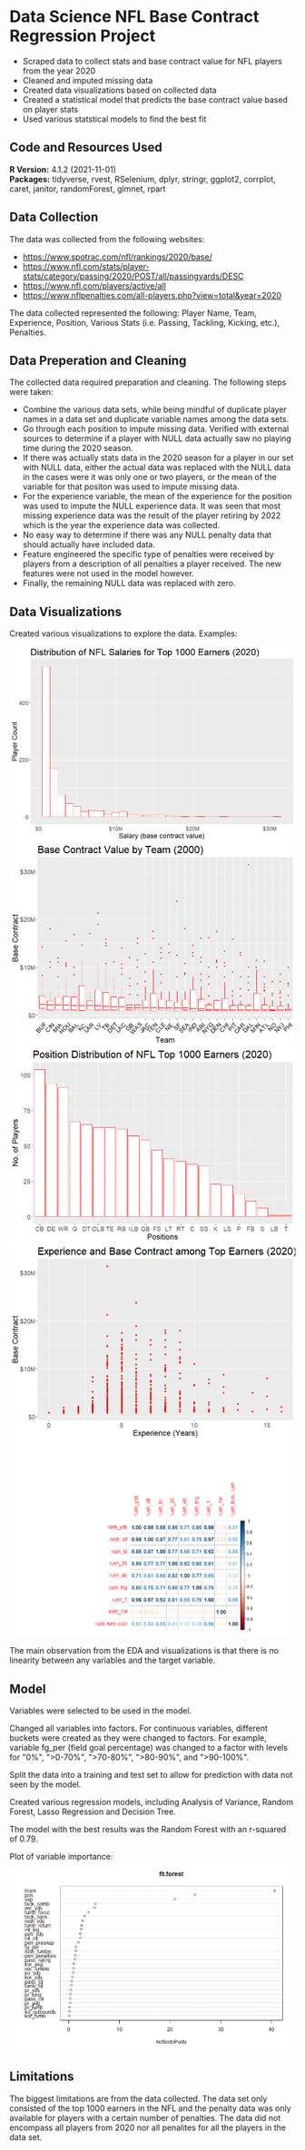 # Data Science NFL Base Contract Regression Project

* Scraped data to collect stats and base contract value for NFL players from the year 2020
* Cleaned and imputed missing data
* Created data visualizations based on collected data
* Created a statistical model that predicts the base contract value based on player stats
* Used various statstical models to find the best fit

## Code and Resources Used
**R Version:** 4.1.2 (2021-11-01) <br/>
**Packages:** tidyverse, rvest, RSelenium, dplyr, stringr, ggplot2, corrplot, caret, janitor, randomForest, glmnet, rpart 
 

## Data Collection

The data was collected from the following websites:

* https://www.spotrac.com/nfl/rankings/2020/base/
* https://www.nfl.com/stats/player-stats/category/passing/2020/POST/all/passingyards/DESC
* https://www.nfl.com/players/active/all
* https://www.nflpenalties.com/all-players.php?view=total&year=2020

The data collected represented the following: Player Name, Team, Experience, Position, Various Stats (i.e. Passing, Tackling, Kicking, etc.), Penalties. 

## Data Preperation and Cleaning

The collected data  required preparation and cleaning. The following steps were taken:

* Combine the various data sets, while being mindful of duplicate player names in a data set and duplicate variable names among the data sets.
* Go through each position to impute missing data. Verified with external sources to determine if a player with NULL data actually saw no playing time during the 2020 season.
* If there was actually stats data in the 2020 season for a player in our set with NULL data, either the actual data was replaced with the NULL data in the cases were it was only one or two players, or the mean of the variable for that positon was used to impute missing data.
* For the experience variable, the mean of the experience for the position was used to impute the NULL experience data. It was seen that most missing experience data was the result of the player retiring by 2022 which is the year the experience data was collected.
* No easy way to determine if there was any NULL penalty data that should actually have included data.
* Feature engineered the specific type of penalties were received by players from a description of all penalties a player received. The new features were not used in the model however.
* Finally, the remaining NULL data was replaced with zero.

## Data Visualizations

Created various visualizations to explore the data. Examples:

![alt text](https://github.com/jrdhowell/NFL/blob/main/visualizations/dist_base.png)
![alt text](https://github.com/jrdhowell/NFL/blob/main/visualizations/box_base_team.png)
![alt text](https://github.com/jrdhowell/NFL/blob/main/visualizations/dist_pos.png)
![alt text](https://github.com/jrdhowell/NFL/blob/main/visualizations/scatter_exp_base1.png)
![alt_text](https://github.com/jrdhowell/NFL/blob/main/visualizations/corrplot_rush.png)

The main observation from the EDA and visualizations is that there is no linearity between any variables and the target variable.

## Model

Variables were selected to be used in the model.

Changed all variables into factors. For continuous variables, different buckets were created as they were changed to factors.
For example, variable fg_per (field goal percentage) was changed to a factor with levels for "0%", ">0-70%", ">70-80%", ">80-90%", and ">90-100%".

Split the data into a training and test set to allow for prediction with data not seen by the model.

Created various regression models, including Analysis of Variance, Random Forest, Lasso Regression and Decision Tree.

The model with the best results was the Random Forest with an r-squared of 0.79.

Plot of variable importance:
![alt text](https://github.com/jrdhowell/NFL/blob/main/visualizations/RF_importance.png)



## Limitations

The biggest limitations are from the data collected. The data set only consisted of the top 1000 earners in the NFL and the penalty data was only available for players with a certain number of penalties. 
The data did not encompass all players from 2020 nor all penalites for all the players in the data set.
